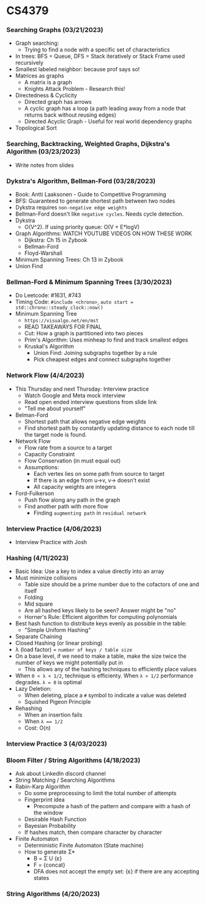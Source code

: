# CS4379
### Searching Graphs (03/21/2023)
- Graph searching:
    - Trying to find a node with a specific set of characteristics
- In trees: BFS = Queue, DFS = Stack iteratively or Stack Frame used recursively
- Smallest labeled neighbor: because prof says so!
- Matrices as graphs
    - A matrix is a graph
    - Knights Attack Problem - Research this!
- Directedness & Cyclicity
    - Directed graph has arrows
    - A cyclic graph has a loop (a path leading away from a node that returns back without reusing edges)
    - Directed Acyclic Graph - Useful for real world dependency graphs
- Topological Sort

### Searching, Backtracking, Weighted Graphs, Dijkstra's Algorithm (03/23/2023)
- Write notes from slides

### Dykstra's Algorithm, Bellman-Ford (03/28/2023)
- Book: Antti Laaksonen - Guide to Competitive Programming
- BFS: Guaranteed to generate shortest path between two nodes
- Dykstra requires `non-negative edge weights`
- Bellman-Ford doesn't like `negative cycles`. Needs cycle detection.
- Dykstra
    - O(V^2). If using priority queue: O(V + E*logV)
- Graph Algorithms: WATCH YOUTUBE VIDEOS ON HOW THESE WORK
    - Dijkstra: Ch 15 in Zybook
    - Bellman-Ford
    - Floyd-Warshall
- Minimum Spanning Trees: Ch 13 in Zybook
- Union Find

### Bellman-Ford & Minimum Spanning Trees (3/30/2023)
- Do Leetcode: #1631, #743
- Timing Code: `#include <chrono>`, `auto start = std::chrono::steady_clock::now()`
- Minimum Spanning Tree
    - `https://visualgo.net/en/mst`
    - READ TAKEAWAYS FOR FINAL
    - Cut: How a graph is partitioned into two pieces
    - Prim's Algorithm: Uses minheap to find and track smallest edges
    - Kruskal's Algorithm
        - Union Find: Joining subgraphs together by a rule
        - Pick cheapest edges and connect subgraphs together

### Network Flow (4/4/2023)
- This Thursday and next Thursday: Interview practice
    - Watch Google and Meta mock interview
    - Read open ended interview questions from slide link
    - "Tell me about yourself"
- Belman-Ford
    - Shortest path that allows negative edge weights
    - Find shortest path by constantly updating distance to each node till the target node is found.
- Network Flow
    - Flow rate from a source to a target
    - Capacity Constraint
    - Flow Conservation (in must equal out)
    - Assumptions:
        - Each vertex lies on some path from source to target
        - If there is an edge from u->v, v-> doesn't exist
        - All capacity weights are integers
- Ford-Fulkerson
    - Push flow along any path in the graph
    - Find another path with more flow
        - Finding `augmenting path` in `residual network`

### Interview Practice (4/06/2023)
- Interview Practice with Josh

### Hashing (4/11/2023)
- Basic Idea: Use a key to index a value directly into an array
- Must minimize collisions
    - Table size should be a prime number due to the cofactors of one and itself
    - Folding
    - Mid square
    - Are all hashed keys likely to be seen? Answer might be "no"
    - Horner's Rule: Efficient algorithm for computing polynomials
- Best hash function to distribute keys evenly as possible in the table:
    - "Simple Uniform Hashing"
- Separate Chaining
- Closed Hashing (or linear probing)
- λ (load factor) = `number of keys / table size`
- On a base level, if we need to make a table, make the size twice the number of keys we might potentially put in
    - This allows any of the hashing techniques to efficiently place values
- When `0 < λ < 1/2`, technique is efficienty. When `λ > 1/2` performance degrades. `λ = 0` is optimal
- Lazy Deletion:
    - When deleting, place a `#` symbol to indicate a value was deleted
    - Squished Pigeon Principle
- Rehashing
    - When an insertion fails
    - When `λ == 1/2`
    - Cost: O(n)
    

### Interview Practice 3 (4/03/2023)

### Bloom Filter / String Algorithms (4/18/2023)
- Ask about LinkedIn discord channel
- String Matching / Searching Algorithms
- Rabin-Karp Algorithm
    - Do some preprocessing to limit the total number of attempts
    - Fingerprint idea
        - Precompute a hash of the pattern and compare with a hash of the window
    - Desirable Hash Function
    - Bayesian Probability
    - If hashes match, then compare character by character
- Finite Automaton
    - Deterministic Finite Automaton (State machine)
    - How to generate Σ*
        - B = Σ U {ε}
        - F = {concat}
        - DFA does not accept the empty set: {ε} if there are any accepting states

### String Algorithms (4/20/2023)
